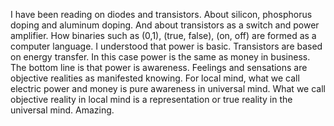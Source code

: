 I have been reading on diodes and transistors. About silicon, phosphorus doping and aluminum doping. And about transistors as a switch and power amplifier. How binaries such as (0,1), (true, false), (on, off) are formed as a computer language. I understood that power is basic. Transistors are based on energy transfer. In this case power is the same as money in business. The bottom line is that power is awareness. Feelings and sensations are objective realities as manifested knowing.  For local mind, what we call electric power and money is pure awareness in universal mind. What we call objective reality in local mind is a representation or true reality in the universal mind. Amazing. 